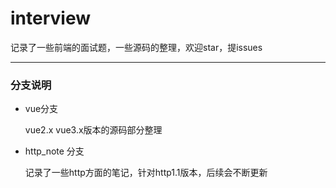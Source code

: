 # interview
记录了一些前端的面试题，一些源码的整理，欢迎star，提issues

---
### 分支说明

- vue分支 

  vue2.x vue3.x版本的源码部分整理
  
- http_note 分支

  记录了一些http方面的笔记，针对http1.1版本，后续会不断更新
